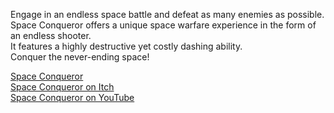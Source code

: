 Engage in an endless space battle and defeat as many enemies as possible. <br/>
Space Conqueror offers a unique space warfare experience in the form of an endless shooter. <br/>
It features a highly destructive yet costly dashing ability. <br/>
Conquer the never-ending space! <br/>

[Space Conqueror](https://nnra6864.github.io/nnra/?page=Projects&project=23) <br/>
[Space Conqueror on Itch](https://nnra.itch.io/space-conqueror) <br/>
[Space Conqueror on YouTube](https://youtu.be/2QNQncVg_Aw)
